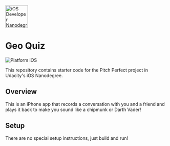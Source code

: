 <img src="https://s3-us-west-1.amazonaws.com/udacity-content/degrees/catalog-images/nd003.png" alt="iOS Developer Nanodegree logo" height="70" >

# Geo Quiz

![Platform iOS](https://img.shields.io/badge/nanodegree-iOS-blue.svg)

This repository contains starter code for the Pitch Perfect project in Udacity's iOS Nanodegree.

## Overview

This is an iPhone app that records a conversation with you and a friend and plays it back to make you sound like a chipmunk or Darth Vader!

## Setup

There are no special setup instructions, just build and run!

